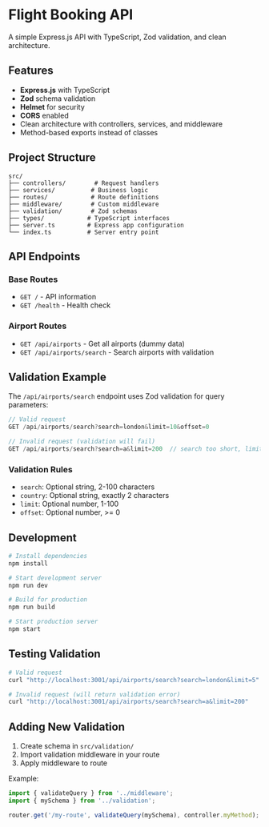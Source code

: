 # Flight Booking API

A simple Express.js API with TypeScript, Zod validation, and clean architecture.

## Features

- **Express.js** with TypeScript
- **Zod** schema validation
- **Helmet** for security
- **CORS** enabled
- Clean architecture with controllers, services, and middleware
- Method-based exports instead of classes

## Project Structure

```
src/
├── controllers/        # Request handlers
├── services/          # Business logic
├── routes/            # Route definitions
├── middleware/        # Custom middleware
├── validation/        # Zod schemas
├── types/            # TypeScript interfaces
├── server.ts         # Express app configuration
└── index.ts          # Server entry point
```

## API Endpoints

### Base Routes
- `GET /` - API information
- `GET /health` - Health check

### Airport Routes
- `GET /api/airports` - Get all airports (dummy data)
- `GET /api/airports/search` - Search airports with validation

## Validation Example

The `/api/airports/search` endpoint uses Zod validation for query parameters:

```typescript
// Valid request
GET /api/airports/search?search=london&limit=10&offset=0

// Invalid request (validation will fail)
GET /api/airports/search?search=a&limit=200  // search too short, limit too high
```

### Validation Rules
- `search`: Optional string, 2-100 characters
- `country`: Optional string, exactly 2 characters
- `limit`: Optional number, 1-100
- `offset`: Optional number, >= 0

## Development

```bash
# Install dependencies
npm install

# Start development server
npm run dev

# Build for production
npm run build

# Start production server
npm start
```

## Testing Validation

```bash
# Valid request
curl "http://localhost:3001/api/airports/search?search=london&limit=5"

# Invalid request (will return validation error)
curl "http://localhost:3001/api/airports/search?search=a&limit=200"
```

## Adding New Validation

1. Create schema in `src/validation/`
2. Import validation middleware in your route
3. Apply middleware to route

Example:
```typescript
import { validateQuery } from '../middleware';
import { mySchema } from '../validation';

router.get('/my-route', validateQuery(mySchema), controller.myMethod);
```
